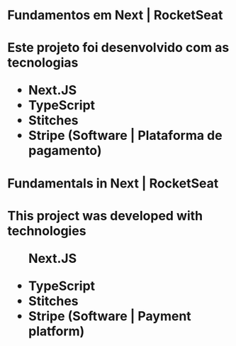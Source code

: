 <h1>Fundamentos em Next | RocketSeat<h1>

<p>Este projeto foi desenvolvido com as tecnologias</p>

<ul>
    <li>Next.JS</li>
    <li>TypeScript</li>
    <li>Stitches</li>
    <li>Stripe (Software | Plataforma de pagamento)</li>
</ul>


<h1>Fundamentals in Next | RocketSeat<h1>

<p>This project was developed with technologies</p>

<ul>
    <p>Next.JS</p>
    <li>TypeScript</li>
    <li>Stitches</li>
    <li>Stripe (Software | Payment platform)</li>
</ul>

